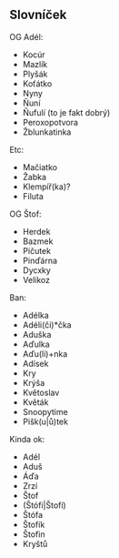 Slovníček
---------

OG Adél:
 - Kocúr
 - Mazlík
 - Plyšák
 - Koťátko
 - Nyny
 - Ňuní
 - Ňufulí (to je fakt dobrý)
 - Peroxopotvora
 - Žblunkatinka

Etc:
 - Mačiatko
 - Žabka
 - Klempíř(ka)?
 - Filuta

OG Štof:
 - Herdek
 - Bazmek
 - Pičutek
 - Pinďárna
 - Dycxky
 - Velikoz

Ban:
 - Adélka
 - Adéli(či)*čka
 - Aduška
 - Aďulka
 - Aďu(li)+nka
 - Adísek
 - Kry
 - Krýša
 - Květoslav
 - Květák
 - Snoopytime
 - Pišk(u|ů)tek

Kinda ok:
 - Adél
 - Aduš
 - Áďa
 - Zrzí
 - Štof
 - (Štófi|Štofí)
 - Štófa
 - Štofík
 - Štofin
 - Kryštů
